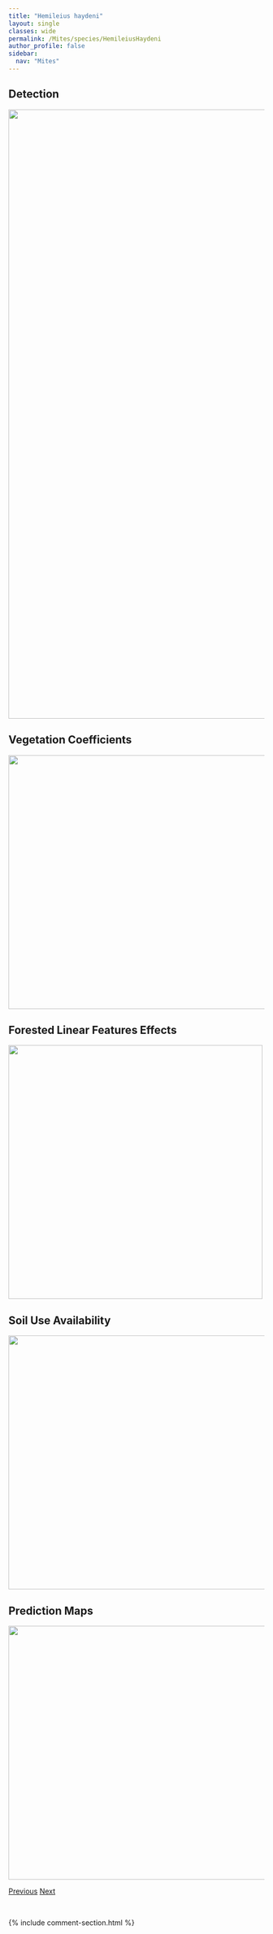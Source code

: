 ```yaml
---
title: "Hemileius haydeni"
layout: single
classes: wide
permalink: /Mites/species/HemileiusHaydeni
author_profile: false
sidebar:
  nav: "Mites"
---
```


<h2>Detection</h2>

<a href="https://drive.google.com/uc?export=view&id=1INWYad41ppFtGG1q_m9glsoCaQRH4Mn8">
<img src="https://drive.google.com/uc?export=view&id=1INWYad41ppFtGG1q_m9glsoCaQRH4Mn8" height = "1200" width = "800">
</a>


<h2>Vegetation Coefficients</h2>

<a href="https://drive.google.com/uc?export=view&id=1Xute2XB4B9acAYTXvugDwpRy02hhxT9z">
<img src="https://drive.google.com/uc?export=view&id=1Xute2XB4B9acAYTXvugDwpRy02hhxT9z" height = "500" width = "1000">
</a>


<h2>Forested Linear Features Effects</h2>

<a href="https://drive.google.com/uc?export=view&id=10KX09WKbwjFA20K2kpxdk0A0e45syE5V">
<img src="https://drive.google.com/uc?export=view&id=10KX09WKbwjFA20K2kpxdk0A0e45syE5V" height = "500" width = "500">
</a>


<h2>Soil Use Availability</h2>

<a href="https://drive.google.com/uc?export=view&id=11tb1f-KUJqotySEEnhpw17AXwX1r5Y1s">
<img src="https://drive.google.com/uc?export=view&id=11tb1f-KUJqotySEEnhpw17AXwX1r5Y1s" height = "500" width = "1000">
</a>


<h2>Prediction Maps</h2>

<a href="https://drive.google.com/uc?export=view&id=17REe_Bn0PSUsrbTT3Bj4eq1y8Lp2YB5b">
<img src="https://drive.google.com/uc?export=view&id=17REe_Bn0PSUsrbTT3Bj4eq1y8Lp2YB5b" height = "500" width = "1000">
</a>


<a href="/DevelopmentWebsite/Mites/species/HafenferrefiaSp2DEW" class="pagination--pager" title="Hafenferrefia sp. 2 DEW">Previous</a> <a href="/DevelopmentWebsite/Mites/species/HeminothrusLongisetosus" class="pagination--pager" title="Heminothrus longisetosus">Next</a>

<p>&nbsp;</p>

{% include comment-section.html %}
